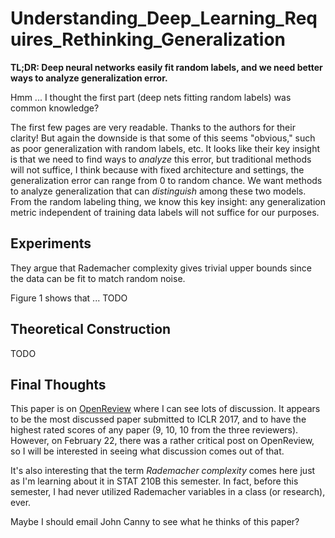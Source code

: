 # Understanding_Deep_Learning_Requires_Rethinking_Generalization

**TL;DR: Deep neural networks easily fit random labels, and we need better ways
to analyze generalization error.**

Hmm ... I thought the first part (deep nets fitting random labels) was common
knowledge?

The first few pages are very readable. Thanks to the authors for their clarity!
But again the downside is that some of this seems "obvious," such as poor
generalization with random labels, etc. It looks like their key insight is that
we need to find ways to *analyze* this error, but traditional methods will not
suffice, I think because with fixed architecture and settings, the
generalization error can range from 0 to random chance. We want methods to
analyze generalization that can *distinguish* among these two models. From the
random labeling thing, we know this key insight: any generalization metric
independent of training data labels will not suffice for our purposes.


## Experiments

They argue that Rademacher complexity gives trivial upper bounds since the data
can be fit to match random noise.

Figure 1 shows that ... TODO


## Theoretical Construction

TODO


## Final Thoughts

This paper is on [OpenReview][1] where I can see lots of discussion. It appears
to be the most discussed paper submitted to ICLR 2017, and to have the highest
rated scores of any paper (9, 10, 10 from the three reviewers). However, on
February 22, there was a rather critical post on OpenReview, so I will be
interested in seeing what discussion comes out of that.

It's also interesting that the term *Rademacher complexity* comes here just as
I'm learning about it in STAT 210B this semester. In fact, before this semester,
I had never utilized Rademacher variables in a class (or research), ever.

Maybe I should email John Canny to see what he thinks of this paper?


[1]:deep_learning/Understanding_Deep_Learning_Requres_Rethinking_Generalization.md
